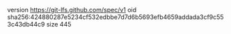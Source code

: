 version https://git-lfs.github.com/spec/v1
oid sha256:424880287e5234cf532edbbe7d7d6b5693efb4659addada3cf9c553c43db44c9
size 445
